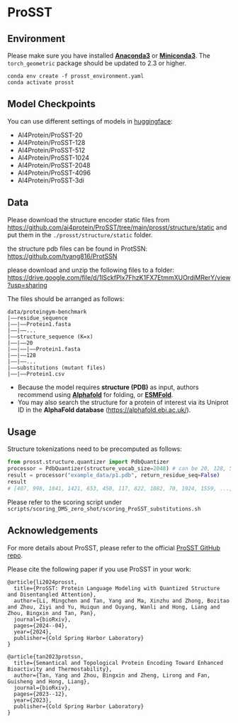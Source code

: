 # ProSST

## Environment

Please make sure you have installed **[Anaconda3](https://www.anaconda.com/download)** or **[Miniconda3](https://docs.conda.io/projects/miniconda/en/latest/)**.
The `torch_geometric` package should be updated to 2.3 or higher.

```shell
conda env create -f prosst_environment.yaml
conda activate prosst
```

## Model Checkpoints

You can use different settings of models in [huggingface](https://huggingface.co/AI4Protein):

- AI4Protein/ProSST-20
- AI4Protein/ProSST-128
- AI4Protein/ProSST-512
- AI4Protein/ProSST-1024
- AI4Protein/ProSST-2048
- AI4Protein/ProSST-4096
- AI4Protein/ProSST-3di

## Data

Please download the structure encoder static files from https://github.com/ai4protein/ProSST/tree/main/prosst/structure/static and put them in the `./prosst/structure/static` folder.

the structure pdb files can be found in ProtSSN: https://github.com/tyang816/ProtSSN

please download and unzip the following files to a folder: https://drive.google.com/file/d/1lSckfPlx7FhzK1FX7EtmmXUOrdiMRerY/view?usp=sharing

The files should be arranged as follows:

```
data/proteingym-benchmark
|——residue_sequence
|——|——Protein1.fasta
|——|——...
|——structure_sequence (K=x)
|——|——20
|——|——|——Protein1.fasta
|——|——128
|——|——...
|——substitutions (mutant files)
|——|——Protein1.csv
```

- Because the model requires **structure (PDB)** as input, authors recommend using [**Alphafold**](https://github.com/google-deepmind/alphafold) for folding, or **[ESMFold](https://github.com/facebookresearch/esm)**.
- You may also search the structure for a protein of interest via its Uniprot ID in the **AlphaFold database** (https://alphafold.ebi.ac.uk/).

## Usage

Structure tokenizations need to be precomputed as follows:

```python
from prosst.structure.quantizer import PdbQuantizer
processor = PdbQuantizer(structure_vocab_size=2048) # can be 20, 128, 512, 1024, 2048, 4096
result = processor("example_data/p1.pdb", return_residue_seq=False)
result
# [407, 998, 1841, 1421, 653, 450, 117, 822, 1082, 70, 1924, 1559, ..., 1182, 844, 521, 521, 1841]
```

Please refer to the scoring script under `scripts/scoring_DMS_zero_shot/scoring_ProSST_substitutions.sh`

## Acknowledgements

For more details about ProSST, please refer to the official [ProSST GitHub repo](https://github.com/ginnm/ProSST/).

Please cite the following paper if you use ProSST in your work:

```
@article{li2024prosst,
  title={ProSST: Protein Language Modeling with Quantized Structure and Disentangled Attention},
  author={Li, Mingchen and Tan, Yang and Ma, Xinzhu and Zhong, Bozitao and Zhou, Ziyi and Yu, Huiqun and Ouyang, Wanli and Hong, Liang and Zhou, Bingxin and Tan, Pan},
  journal={bioRxiv},
  pages={2024--04},
  year={2024},
  publisher={Cold Spring Harbor Laboratory}
}

@article{tan2023protssn,
  title={Semantical and Topological Protein Encoding Toward Enhanced Bioactivity and Thermostability},
  author={Tan, Yang and Zhou, Bingxin and Zheng, Lirong and Fan, Guisheng and Hong, Liang},
  journal={bioRxiv},
  pages={2023--12},
  year={2023},
  publisher={Cold Spring Harbor Laboratory}
}
```
